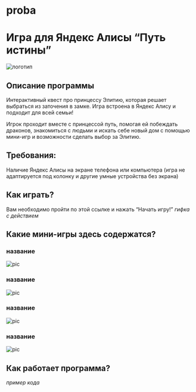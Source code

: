# proba
# Игра для Яндекс Алисы “Путь истины”
![логотип](https://drive.google.com/file/d/1930ICK9AIOXb2SfLZYntewTwEZYVqbi4/view?usp=sharing)
## Описание программы

Интерактивный квест про принцессу Элитию, которая решает выбраться из заточения в замке. Игра встроена в Яндекс Алису и подходит для всей семьи!

Игрок проходит вместе с принцессой путь, помогая ей побеждать драконов, знакомиться с людьми и искать себе новый дом с помощью мини-игр и возможности сделать выбор за Элитию.

## Требования:
Наличие Яндекс Алисы на экране телефона или компьютера (игра не адаптируется под колонку и другие умные устройства без экрана)

## Как играть?
Вам необходимо пройти по этой ссылке и нажать “Начать игру!”
*гифка с действием*

## Какие мини-игры здесь содержатся?
### название
![pic](https://i.pinimg.com/236x/a1/79/1c/a1791cda5bbe9220878f8c36b5791331--flower-clipart-tornado.jpg?nii=t)

### название
![pic](https://i.pinimg.com/236x/a1/79/1c/a1791cda5bbe9220878f8c36b5791331--flower-clipart-tornado.jpg?nii=t)

### название
![pic](https://i.pinimg.com/236x/a1/79/1c/a1791cda5bbe9220878f8c36b5791331--flower-clipart-tornado.jpg?nii=t)

### название
![pic](https://i.pinimg.com/236x/a1/79/1c/a1791cda5bbe9220878f8c36b5791331--flower-clipart-tornado.jpg?nii=t)

## Как работает программа?
*пример кода*
